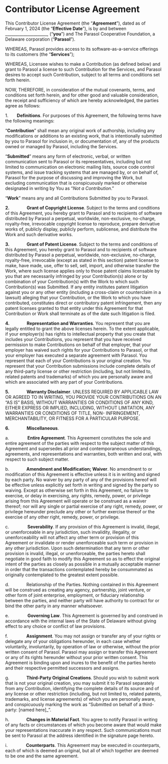 # Contributor License Agreement

This Contributor License Agreement (the “**Agreement**”), dated as of February 1, 2024 (the “**Effective Date**”), is by and between _____________________, (“**you**”) and The Parasol Cooperative Foundation, a Delaware corporation (“**Parasol**”).

WHEREAS, Parasol provides access to its software-as-a-service offerings to its customers (the “**Services**”);

WHEREAS, Licensee wishes to make a Contribution (as defined below) and grant to Parasol a license to such Contribution for the Services, and Parasol desires to accept such Contribution, subject to all terms and conditions set forth herein.

NOW, THEREFORE, in consideration of the mutual covenants, terms, and conditions set forth herein, and for other good and valuable consideration, the receipt and sufficiency of which are hereby acknowledged, the parties agree as follows:

1.       **Definitions**. For purposes of this Agreement, the following terms have the following meanings:

“**Contribution**” shall mean any original work of authorship, including any modifications or additions to an existing work, that is intentionally submitted by you to Parasol for inclusion in, or documentation of, any of the products owned or managed by Parasol, including the Services.

“**Submitted**” means any form of electronic, verbal, or written communication sent to Parasol or its representatives, including but not limited to communication on electronic mailing lists, source code control systems, and issue tracking systems that are managed by, or on behalf of, Parasol for the purpose of discussing and improving the Work, but excluding communication that is conspicuously marked or otherwise designated in writing by You as “_Not a Contribution_.”

“**Work**” means any and all Contributions Submitted by you to Parasol.

**2.**              **Grant of Copyright License**. Subject to the terms and conditions of this Agreement, you hereby grant to Parasol and to recipients of software distributed by Parasol a perpetual, worldwide, non-exclusive, no-charge, royalty-free, irrevocable copyright license to reproduce, prepare derivative works of, publicly display, publicly perform, sublicense, and distribute the Work and such derivative works.

**3.**              **Grant of Patent License**. Subject to the terms and conditions of this Agreement, you hereby grant to Parasol and to recipients of software distributed by Parasol a perpetual, worldwide, non-exclusive, no-charge, royalty-free, irrevocable (except as stated in this section) patent license to make, have made, use, offer to sell, sell, import, and otherwise transfer the Work, where such license applies only to those patent claims licensable by you that are necessarily infringed by your Contribution(s) alone or by combination of your Contribution(s) with the Work to which such Contribution(s) was Submitted. If any entity institutes patent litigation against you or any other entity (including a cross-claim or counterclaim in a lawsuit) alleging that your Contribution, or the Work to which you have contributed, constitutes direct or contributory patent infringement, then any patent licenses granted to that entity under this Agreement for that Contribution or Work shall terminate as of the date such litigation is filed.

**4.**              **Representation and Warranties**. You represent that you are legally entitled to grant the above licenses herein. To the extent applicable, if your employer(s) has rights to intellectual property that you create that includes your Contributions, you represent that you have received permission to make Contributions on behalf of that employer, that your employer has waived such rights for your Contributions to Parasol, or that your employer has executed a separate agreement with Parasol. You represent that each of your Contributions is your original creation. You represent that your Contribution submissions include complete details of any third-party license or other restriction (including, but not limited to, related patents and trademarks) of which you are personally aware and which are associated with any part of your Contributions.

**5.**              **Warranty Disclaimer**. UNLESS REQUIRED BY APPLICABLE LAW OR AGREED TO IN WRITING, YOU PROVIDE YOUR CONTRIBUTIONS ON AN “AS IS” BASIS, WITHOUT WARRANTIES OR CONDITIONS OF ANY KIND, EITHER EXPRESS OR IMPLIED, INCLUDING, WITHOUT LIMITATION, ANY WARRANTIES OR CONDITIONS OF TITLE, NON- INFRINGEMENT, MERCHANTABILITY, OR FITNESS FOR A PARTICULAR PURPOSE.

**6.**              **Miscellaneous**.

a.               **Entire Agreement**. This Agreement constitutes the sole and entire agreement of the parties with respect to the subject matter of this Agreement and supersedes all prior and contemporaneous understandings, agreements, and representations and warranties, both written and oral, with respect to such subject matter.

b.              **Amendment and Modification; Waiver**. No amendment to or modification of this Agreement is effective unless it is in writing and signed by each party. No waiver by any party of any of the provisions hereof will be effective unless explicitly set forth in writing and signed by the party so waiving. Except as otherwise set forth in this Agreement, no failure to exercise, or delay in exercising, any rights, remedy, power, or privilege arising from this Agreement will operate or be construed as a waiver thereof; nor will any single or partial exercise of any right, remedy, power, or privilege hereunder preclude any other or further exercise thereof or the exercise of any other right, remedy, power, or privilege.

c.               **Severability**. If any provision of this Agreement is invalid, illegal, or unenforceable in any jurisdiction, such invalidity, illegality, or unenforceability will not affect any other term or provision of this Agreement or invalidate or render unenforceable such term or provision in any other jurisdiction. Upon such determination that any term or other provision is invalid, illegal, or unenforceable, the parties hereto shall negotiate in good faith to modify this Agreement so as to effect the original intent of the parties as closely as possible in a mutually acceptable manner in order that the transactions contemplated hereby be consummated as originally contemplated to the greatest extent possible.

d.              Relationship of the Parties. Nothing contained in this Agreement will be construed as creating any agency, partnership, joint venture, or other form of joint enterprise, employment, or fiduciary relationship between the parties, and neither party will have authority to contract for or bind the other party in any manner whatsoever.

e.               **Governing Law**. This Agreement is governed by and construed in accordance with the internal laws of the State of Delaware without giving effect to any choice or conflict of law provisions.

f.               **Assignment**. You may not assign or transfer any of your rights or delegate any of your obligations hereunder, in each case whether voluntarily, involuntarily, by operation of law or otherwise, without the prior written consent of Parasol. Parasol may assign or transfer this Agreement or any of its rights hereunder without your prior written consent. This Agreement is binding upon and inures to the benefit of the parties hereto and their respective permitted successors and assigns.

g.              **Third-Party Original Creations**. Should you wish to submit work that is not your original creation, you may submit it to Parasol separately from any Contribution, identifying the complete details of its source and of any license or other restriction (including, but not limited to, related patents, trademarks, and license agreements) of which you are personally aware, and conspicuously marking the work as “Submitted on behalf of a third-party: [named here]_”.

h.              **Changes in Material Fact**. You agree to notify Parasol in writing of any facts or circumstances of which you become aware that would make your representations inaccurate in any respect. Such communications must be sent to Parasol at the address identified in the signature page hereto.

i.               **Counterparts**. This Agreement may be executed in counterparts, each of which is deemed an original, but all of which together are deemed to be one and the same agreement.


